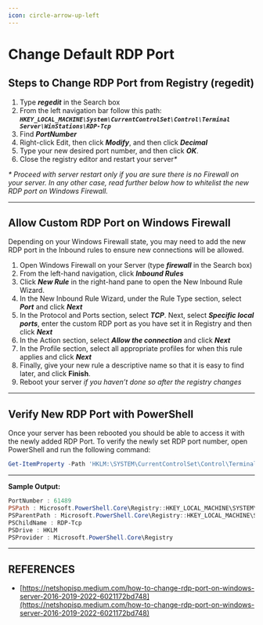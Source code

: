 ```yaml
---
icon: circle-arrow-up-left
---
```


# Change Default RDP Port

## Steps to Change RDP Port from Registry (regedit) <a href="#dbd0" id="dbd0"></a>

1. Type _**regedit**_ in the Search box
2. From the left navigation bar follow this path: _**`HKEY_LOCAL_MACHINE\System\CurrentControlSet\Control\Terminal Server\WinStations\RDP-Tcp`**_
3. Find _**PortNumber**_
4. Right-click Edit, then click _**Modify**_, and then click _**Decimal**_
5. Type your new desired port number, and then click _**OK**_.
6. Close the registry editor and restart your serve&#x72;_\*_

_\* Proceed with server restart only if you are sure there is no Firewall on your server. In any other case, read further below how to whitelist the new RDP port on Windows Firewall._



***

## Allow Custom RDP Port on Windows Firewall <a href="#f5b2" id="f5b2"></a>

Depending on your Windows Firewall state, you may need to add the new RDP port in the Inbound rules to ensure new connections will be allowed.

1. Open Windows Firewall on your Server (type _**firewall**_ in the Search box)
2. From the left-hand navigation, click _**Inbound Rules**_
3. Click _**New Rule**_ in the right-hand pane to open the New Inbound Rule Wizard.
4. In the New Inbound Rule Wizard, under the Rule Type section, select _**Port**_ and click _**Next**_
5. In the Protocol and Ports section, select _**TCP**_. Next, select _**Specific local ports**_, enter the custom RDP port as you have set it in Registry and then click _**Next**_
6. In the Action section, select _**Allow the connection**_ and click _**Next**_
7. In the Profile section, select all appropriate profiles for when this rule applies and click _**Next**_
8. Finally, give your new rule a descriptive name so that it is easy to find later, and click **Finish**.
9. Reboot your server _if you haven’t done so after the registry changes_

***

## Verify New RDP Port with PowerShell <a href="#id-369e" id="id-369e"></a>

Once your server has been rebooted you should be able to access it with the newly added RDP Port. To verify the newly set RDP port number, open PowerShell and run the following command:

```powershell
Get-ItemProperty -Path 'HKLM:\SYSTEM\CurrentControlSet\Control\Terminal Server\WinStations\RDP-Tcp' -name "PortNumber"
```

***

**Sample Output:**

```powershell
PortNumber : 61489
PSPath : Microsoft.PowerShell.Core\Registry::HKEY_LOCAL_MACHINE\SYSTEM\CurrentControlSet\Control\Terminal Server\WinStations\RDP-Tcp
PSParentPath : Microsoft.PowerShell.Core\Registry::HKEY_LOCAL_MACHINE\SYSTEM\CurrentControlSet\Control\Terminal Server\WinStations
PSChildName : RDP-Tcp
PSDrive : HKLM
PSProvider : Microsoft.PowerShell.Core\Registry
```



***

## REFERENCES

* [https://netshopisp.medium.com/how-to-change-rdp-port-on-windows-server-2016-2019-2022-6021172bd748](https://netshopisp.medium.com/how-to-change-rdp-port-on-windows-server-2016-2019-2022-6021172bd748)

